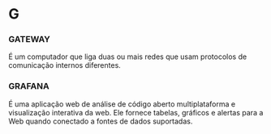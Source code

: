 # G

### GATEWAY

É um computador que liga duas ou mais redes que usam protocolos de comunicação internos diferentes.

### GRAFANA

É uma aplicação web de análise de código aberto multiplataforma e visualização interativa da web. Ele fornece tabelas, gráficos e alertas para a Web quando conectado a fontes de dados suportadas.

